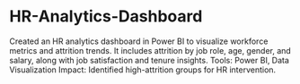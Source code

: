 # HR-Analytics-Dashboard
 Created an HR analytics dashboard in Power BI to visualize workforce metrics and attrition trends. It includes attrition by job role, age, gender, and salary, along with job satisfaction and tenure insights. Tools: Power BI, Data Visualization Impact: Identified high-attrition groups for HR intervention.

